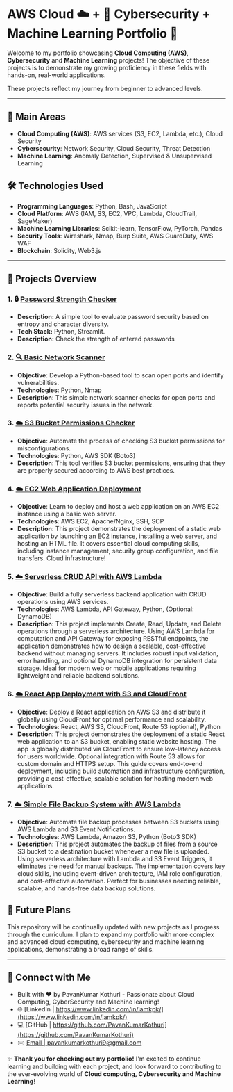 # **AWS Cloud ☁️ + 🔐 Cybersecurity + Machine Learning Portfolio 🚀**

Welcome to my portfolio showcasing **Cloud Computing (AWS)**, **Cybersecurity** and **Machine Learning** projects! The objective of these projects is to demonstrate my growing proficiency in these fields with hands-on, real-world applications. 

These projects reflect my journey from beginner to advanced levels.

---

## **📅 Main Areas**

  - **Cloud Computing (AWS)**: AWS services (S3, EC2, Lambda, etc.), Cloud Security  
  - **Cybersecurity**: Network Security, Cloud Security, Threat Detection    
  - **Machine Learning**: Anomaly Detection, Supervised & Unsupervised Learning

## **🛠️ Technologies Used**

- **Programming Languages**: Python, Bash, JavaScript  
- **Cloud Platform**: AWS (IAM, S3, EC2, VPC, Lambda, CloudTrail, SageMaker)  
- **Machine Learning Libraries**: Scikit-learn, TensorFlow, PyTorch, Pandas  
- **Security Tools**: Wireshark, Nmap, Burp Suite, AWS GuardDuty, AWS WAF  
- **Blockchain**: Solidity, Web3.js

---

## **🚀 Projects Overview**

### 1. 🔒 [**Password Strength Checker**](https://github.com/PavanKumarKothuri/password-strength-checker)  
- **Description:** A simple tool to evaluate password security based on entropy and character diversity.  
- **Tech Stack:** Python, Streamlit.  
- **Description:** Check the strength of entered passwords

### 2. [**🔍 Basic Network Scanner**](https://github.com/PavanKumarKothuri/basic-network-scanner)
   - **Objective**: Develop a Python-based tool to scan open ports and identify vulnerabilities.  
   - **Technologies**: Python, Nmap  
   - **Description**: This simple network scanner checks for open ports and reports potential security issues in the network.

### 3. [**☁️ S3 Bucket Permissions Checker**](https://github.com/PavanKumarKothuri/s3-permissions-checker)
   - **Objective**: Automate the process of checking S3 bucket permissions for misconfigurations.  
   - **Technologies**: Python, AWS SDK (Boto3)  
   - **Description**: This tool verifies S3 bucket permissions, ensuring that they are properly secured according to AWS best practices.  

### 4. [**☁️ EC2 Web Application Deployment**](https://github.com/PavanKumarKothuri/AWS-ec2-webapp)  
- **Objective**: Learn to deploy and host a web application on an AWS EC2 instance using a basic web server.  
- **Technologies**: AWS EC2, Apache/Nginx, SSH, SCP  
- **Description**: This project demonstrates the deployment of a static web application by launching an EC2 instance, installing a web server, and hosting an HTML file. It covers essential cloud computing skills, including instance management, security group configuration, and file transfers. Cloud infrastructure!

### 5. [**☁️ Serverless CRUD API with AWS Lambda**](https://github.com/PavanKumarKothuri/Serverless-CRUD-API-with-AWS-Lambda)  
- **Objective**: Build a fully serverless backend application with CRUD operations using AWS services.  
- **Technologies**: AWS Lambda, API Gateway, Python, (Optional: DynamoDB)  
- **Description**: This project implements Create, Read, Update, and Delete operations through a serverless architecture. 
Using AWS Lambda for computation and API Gateway for exposing RESTful endpoints, the application demonstrates how to design a scalable, 
cost-effective backend without managing servers. It includes robust input validation, error handling, 
and optional DynamoDB integration for persistent data storage. Ideal for modern web or mobile applications requiring 
lightweight and reliable backend solutions.  

### 6. [**☁️ React App Deployment with S3 and CloudFront**](https://github.com/PavanKumarKothuri/React-AWS-S3-Cloudfront)  
- **Objective**: Deploy a React application on AWS S3 and distribute it globally using CloudFront for optimal performance and scalability.  
- **Technologies**: React, AWS S3, CloudFront, Route 53 (optional), Python  
- **Description**: This project demonstrates the deployment of a static React web application to an S3 bucket, enabling static website hosting. The app is globally distributed via CloudFront to ensure low-latency access for users worldwide. Optional integration with Route 53 allows for custom domain and HTTPS setup. This guide covers end-to-end deployment, including build automation and infrastructure configuration, providing a cost-effective, scalable solution for hosting modern web applications.

### 7. [**☁️ Simple File Backup System with AWS Lambda**](https://github.com/PavanKumarKothuri/FileBackup-AWS-S3-Lambda)  
- **Objective**: Automate file backup processes between S3 buckets using AWS Lambda and S3 Event Notifications.  
- **Technologies**: AWS Lambda, Amazon S3, Python (Boto3 SDK)  
- **Description**: This project automates the backup of files from a source S3 bucket to a destination bucket whenever a new file is uploaded. Using serverless architecture with Lambda and S3 Event Triggers, it eliminates the need for manual backups. The implementation covers key cloud skills, including event-driven architecture, IAM role configuration, and cost-effective automation. Perfect for businesses needing reliable, scalable, and hands-free data backup solutions.

## **🔮 Future Plans**

This repository will be continually updated with new projects as I progress through the curriculum. I plan to expand my portfolio with more complex and advanced cloud computing, cybersecurity and machine learning applications, demonstrating a broad range of skills.

---

## 🤝 **Connect with Me**
- Built with ❤️ by PavanKumar Kothuri - Passionate about Cloud Computing, CyberSecurity and Machine learning!
- 🌐 [LinkedIn | https://www.linkedin.com/in/iamkpk/](https://www.linkedin.com/in/iamkpk/)
- 💻 [GitHub | https://github.com/PavanKumarKothuri](https://github.com/PavanKumarKothuri)  
- ✉️ [Email | pavankumarkothuri9@gmail.com](mailto:pavankumarkothuri9@gmail.com)

✨ **Thank you for checking out my portfolio!** I'm excited to continue learning and building with each project, and look forward to contributing to the ever-evolving world of **Cloud computing, Cybersecurity and Machine Learning**!
